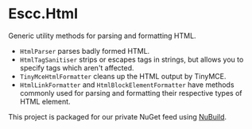 # Escc.Html

Generic utility methods for parsing and formatting HTML.

* `HtmlParser` parses badly formed HTML.
* `HtmlTagSanitiser` strips or escapes tags in strings, but allows you to specify tags which aren't affected.
* `TinyMceHtmlFormatter` cleans up the HTML output by TinyMCE.
* `HtmlLinkFormatter` and `HtmlBlockElementFormatter` have methods commonly used for parsing and formatting their respective types of HTML element.

This project is packaged for our private NuGet feed using [NuBuild](https://github.com/bspell1/NuBuild).
